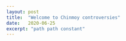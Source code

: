 ```yaml
---
layout: post
title:  "Welcome to Chinmoy controversies"
date:   2020-06-25
excerpt: "path path constant"
---
```

